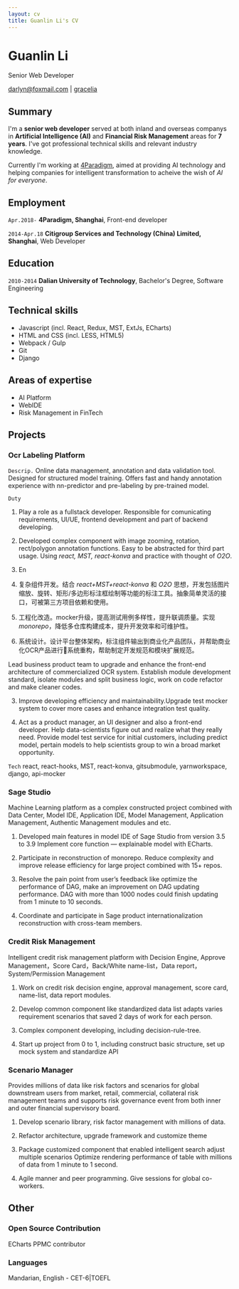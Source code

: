 ```yaml
---
layout: cv
title: Guanlin Li's CV
---
```

# <span class="title">Guanlin Li</span>
Senior Web Developer

<div id="webaddress">
<a href="mailto:darlyn@foxmail.com">darlyn@foxmail.com</a>
|
<i class="fa fa-github"></i> <a href="https://github.com/gracelia">gracelia</a>
</div>


## Summary

I'm a __senior web developer__ served at both inland and overseas companys in __Artificial Intelligence (AI)__ and __Financial Risk Management__ areas for __7 years__. I've got professional technical skills and relevant industry knowledge. 

<!--I contribute my energy on __Artificial Intelligence__ related products, covering Business Solutions with AI (Intelligent Financial Credit Platform, Intelligent Recommandation H5 app), core AI product - Sage Platform (Sage Studio), AI productivity tools (OCR Labeling Platform) and etc. I'm serving as a full stack developer for Science and Technology division at [4Paradigm](https://www.4paradigm.com/) currently.-->

<!--I previously worked in __Financial Risk Management__ area at CSTS a legal Finacial Tech vehicle of Citigroup.-->


Currently I'm working at [4Paradigm](https://www.4paradigm.com/), aimed at providing AI technology and helping companies for intelligent transformation to acheive the wish of <em>AI for everyone</em>.

## Employment

`Apr.2018-`
__4Paradigm, Shanghai__, Front-end developer

`2014-Apr.18`
__Citigroup Services and Technology (China) Limited, Shanghai__, Web Developer

## Education

`2010-2014`
__Dalian University of Technology__, Bachelor's Degree, Software Engineering

## Technical skills

* Javascript (incl. React, Redux, MST, ExtJs, ECharts)
* HTML and CSS (incl. LESS, HTML5)
* Webpack / Gulp
* Git
* Django

## Areas of expertise

* AI Platform
* WebIDE
* Risk Management in FinTech


## Projects
### Ocr Labeling Platform
`Descrip.`
Online data management, annotation and data validation tool. Designed for structured model training. Offers fast and handy annotation experience with nn-predictor and pre-labeling by pre-trained model.

`Duty`
<!--
technical stack
main work
role
problem, and how to solve
-->
1) Play a role as a fullstack developer. Responsible for comunicating requirements, UI/UE, frontend development and part of backend developing.

2) Developed complex component with image zooming, rotation, rect/polygon annotation functions. Easy to be abstracted for third part usage. Using <em>react, MST, react-konva</em> and practice with thought of <em>O2O</em>.

3) En

2) 复杂组件开发。结合 <em>react+MST+react-konva</em> 和 <em>O2O</em> 思想，开发包括图片缩放、旋转、矩形/多边形标注框绘制等功能的标注工具。抽象简单灵活的接口，可被第三方项目依赖和使用。

3) 工程化改造。mocker升级，提高测试用例多样性，提升联调质量。实现 <em>monorepo</em>，降低多仓库构建成本，提升开发效率和可维护性。

4) 系统设计。设计平台整体架构，标注组件输出到商业化产品团队，并帮助商业化OCR产品进行系统重构，帮助制定开发规范和模块扩展规范。

Lead business product team to upgrade and enhance the front-end architecture of commercialized OCR system. Establish module development standard, isolate modules and split business logic, work on code refactor and make cleaner codes.

3) Improve developing efficiency and maintainability.Upgrade test mocker system to cover more cases and enhance integration test quality.

4) Act as a product manager, an UI designer and also a front-end developer. Help data-scientists figure out and realize what they really need. Provide model test service for initial customers, including predict model, pertain models to help scientists group to win a broad market opportunity.

`Tech`
react, react-hooks, MST, react-konva, gitsubmodule, yarnworkspace, django, api-mocker

### Sage Studio

Machine Learning platform as a complex constructed project combined with Data Center, Model IDE, Application IDE, Model Management, Application Management, Authentic Management modules and etc.

1) Developed main features in model IDE of Sage Studio from version 3.5 to 3.9
Implement core function — explainable model with ECharts.

2) Participate in reconstruction of monorepo. Reduce complexity and improve release efficiency for large project combined with 15+ repos.

3) Resolve the pain point from user’s feedback like optimize the performance of DAG, make an improvement on DAG updating performance. DAG with more than 1000 nodes could finish updating from 1 minute to 10 seconds.

4) Coordinate and participate in Sage product internationalization reconstruction with cross-team members.

### Credit Risk Management

Intelligent credit risk management platform with Decision Engine, Approve Management，Score Card，Back/White name-list，Data report，System/Permission Management

1) Work on credit risk decision engine, approval management, score card, name-list, data report modules.

2) Develop common component like standardized data list adapts varies requirement scenarios that saved 2 days of work for each person.

3) Complex component developing, including decision-rule-tree.

4) Start up project from 0 to 1, including construct basic structure, set up mock system and standardize API

### Scenario Manager

Provides millions of data like risk factors and scenarios for global downstream users from market, retail, commercial, collateral risk management teams and supports risk governance event from both inner and outer financial supervisory board.

1) Develop scenario library, risk factor management with millions of data.

2) Refactor architecture, upgrade framework and customize theme

3) Package customized component that enabled intelligent search adjust multiple scenarios
Optimize rendering performance of table with millions of data from 1 minute to 1 second.

4) Agile manner and peer programming. Give sessions for global co-workers.


## Other
### Open Source Contribution
ECharts PPMC contributor

### Languages
Mandarian, English - CET-6|TOEFL

<!-- ### Footer

Last updated: Oct 2021 -->
